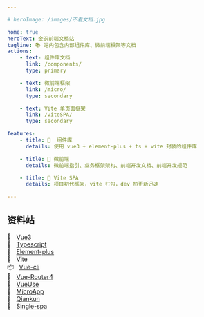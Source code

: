 ```yaml
---

# heroImage: /images/不看文档.jpg

home: true
heroText: 金农前端文档站
tagline: 📚 站内包含内部组件库、微前端框架等文档
actions:
    - text: 组件库文档
      link: /components/
      type: primary

    - text: 微前端框架
      link: /micro/
      type: secondary

    - text: Vite 单页面框架
      link: /viteSPA/
      type: secondary

features:
    - title: 🍡	组件库
      details: 使用 vue3 + element-plus + ts + vite 封装的组件库

    - title: 🏰 微前端
      details: 微前端指引、业务框架架构、前端开发文档、前端开发规范

    - title: 🚀 Vite SPA
      details: 项目初代框架，vite 打包，dev 热更新迅速

---
```


## 资料站

🗻 &nbsp; [Vue3](https://staging-cn.vuejs.org) <br/>
🎠 &nbsp; [Typescript](https://ts.yayujs.com/handbook/TheBasics.html#%E5%9F%BA%E7%A1%80-the-basics) <br/>
💈 &nbsp; [Element-plus](https://element-plus.gitee.io/#/zh-CN/component/installation) <br/>
🚀 &nbsp; [Vite](https://cn.vitejs.dev/) <br/>
📦 &nbsp; [Vue-cli](https://cli.vuejs.org/zh/) <br/>
🎪 &nbsp; [Vue-Router4](https://router.vuejs.org/zh/installation.html) <br/>
💺 &nbsp; [VueUse](https://vueuse.org/core.html) <br/>
🚁 &nbsp; [MicroApp](https://micro-zoe.github.io/micro-app/) <br/>
🚆 &nbsp; [Qiankun](https://qiankun.umijs.org/zh) <br/>
🚂 &nbsp; [Single-spa](https://single-spa.js.org/) <br/>
